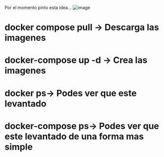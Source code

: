 Por el momento pinto esta idea...
![image](https://github.com/user-attachments/assets/994500cb-6bd8-4477-950a-ef738d571bf6)


# docker compose pull -> Descarga las imagenes
# docker-compose up -d -> Crea las imagenes 
# docker ps-> Podes ver que este levantado 
# docker-compose ps-> Podes ver que este levantado de una forma mas simple
 
